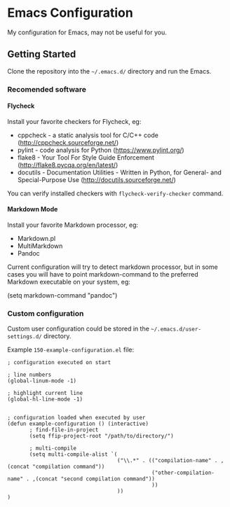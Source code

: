 # Emacs Configuration

My configuration for Emacs, may not be useful for you.


## Getting Started

Clone the repository into the `~/.emacs.d/` directory and run the Emacs.


### Recomended software

#### Flycheck

Install your favorite checkers for Flycheck, eg:

* cppcheck - a static analysis tool for C/C++ code (http://cppcheck.sourceforge.net/)
* pylint - code analysis for Python (https://www.pylint.org/)
* flake8 - Your Tool For Style Guide Enforcement (http://flake8.pycqa.org/en/latest/)
* docutils - Documentation Utilities - Written in Python, for General- and Special-Purpose Use (http://docutils.sourceforge.net/)

You can verify installed checkers with `flycheck-verify-checker` command.

#### Markdown Mode

Install your favorite Markdown processor, eg:

* Markdown.pl
* MultiMarkdown
* Pandoc

Current configuration will try to detect markdown processor, but in some cases you will have to point markdown-command to the preferred Markdown executable on your system, eg:

(setq markdown-command "pandoc")


### Custom configuration

Custom user configuration could be stored in the `~/.emacs.d/user-settings.d/` directory.

Example `150-example-configuration.el` file:

```
; configuration executed on start

; line numbers
(global-linum-mode -1)

; highlight current line
(global-hl-line-mode -1)


; configuration loaded when executed by user
(defun example-configuration () (interactive)
       ; find-file-in-project
       (setq ffip-project-root "/path/to/directory/")

       ; multi-compile
       (setq multi-compile-alist `(
                                   ("\\.*" . (("compilation-name" . ,(concat "compilation command"))
                                              ("other-compilation-name" . ,(concat "second compilation command"))
                                              ))
                                   ))
)
```
